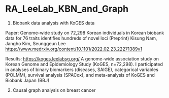 # RA_LeeLab_KBN_and_Graph
1. Biobank data analysis with KoGES data

Paper: Genome-wide study on 72,298 Korean individuals in Korean biobank data for 76 traits identifies hundreds of novel loci
(Preprint)
Kisung Nam, Jangho Kim, Seunggeun Lee
https://www.medrxiv.org/content/10.1101/2022.02.23.22271389v1

Results: https://koges.leelabsg.org/
A genome-wide association study on Korean Genome and Epidemiology Study (KoGES, n=72,298). I participated in analyses of binary biomarkers (diseases, SAIGE), categorical variables (POLMM), survival analysis (SPACox), and meta-analysis of KoGES and Biobank Japan (BBJ)

2. Causal graph analysis on breast cancer
